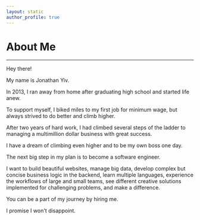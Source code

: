 ```yaml
---
layout: static
author_profile: true
---
```


# About Me

___

Hey there!

My name is Jonathan Yiv.

In 2013, I ran away from home after graduating high school and started life anew.

To support myself, I biked miles to my first job for minimum wage, but always strived to do better and climb higher.

After two years of hard work, I had climbed several steps of the ladder to managing a multimillion dollar business with great success.

I have a dream of climbing even higher and to be my own boss one day.

The next big step in my plan is to become a software engineer.

I want to build beautiful websites, manage big data, develop complex but concise business logic in the backend, learn multiple languages, experience the workflows of large and small teams, see different creative solutions implemented for challenging problems, and make a difference.

You can be a part of my journey by hiring me.

I promise I won't disappoint.
